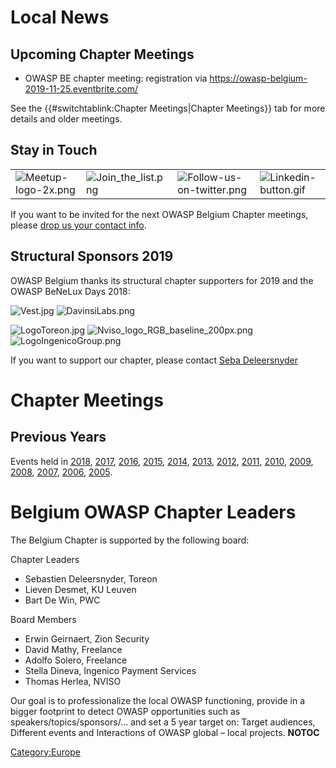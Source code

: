 # Local News

## Upcoming Chapter Meetings

  - OWASP BE chapter meeting: registration via
    <https://owasp-belgium-2019-11-25.eventbrite.com/>

See the {{\#switchtablink:Chapter Meetings|Chapter Meetings}} tab for
more details and older meetings.

## Stay in Touch

<center>

|                                                                |                                                               |                                                                                  |                                                                   |
| -------------------------------------------------------------- | ------------------------------------------------------------- | -------------------------------------------------------------------------------- | ----------------------------------------------------------------- |
| ![Meetup-logo-2x.png](Meetup-logo-2x.png "Meetup-logo-2x.png") | ![Join_the_list.png](Join_the_list.png "Join_the_list.png") | ![Follow-us-on-twitter.png](Follow-us-on-twitter.png "Follow-us-on-twitter.png") | ![Linkedin-button.gif](Linkedin-button.gif "Linkedin-button.gif") |

</center>

If you want to be invited for the next OWASP Belgium Chapter meetings,
please [drop us your contact info](http://eepurl.com/iFZtb).

## Structural Sponsors 2019

OWASP Belgium thanks its structural chapter supporters for 2019 and the
OWASP BeNeLux Days 2018:

![Vest.jpg](Vest.jpg "Vest.jpg") ![DavinsiLabs.png](DavinsiLabs.png
"DavinsiLabs.png")

![LogoToreon.jpg](LogoToreon.jpg "LogoToreon.jpg")
![Nviso_logo_RGB_baseline_200px.png](Nviso_logo_RGB_baseline_200px.png
"Nviso_logo_RGB_baseline_200px.png")
 ![LogoIngenicoGroup.png](LogoIngenicoGroup.png
"LogoIngenicoGroup.png")

If you want to support our chapter, please contact [Seba
Deleersnyder](mailto:seba@owasp.org)

# Chapter Meetings

## Previous Years

Events held in [2018](Belgium_Events_2018 "wikilink"),
[2017](Belgium_Events_2017 "wikilink"),
[2016](Belgium_Events_2016 "wikilink"),
[2015](Belgium_Events_2015 "wikilink"),
[2014](Belgium_Events_2014 "wikilink"),
[2013](Belgium_Events_2013 "wikilink"),
[2012](Belgium_Events_2012 "wikilink"),
[2011](Belgium_Events_2011 "wikilink"),
[2010](Belgium_Events_2010 "wikilink"),
[2009](Belgium_Events_2009 "wikilink"),
[2008](Belgium_Events_2008 "wikilink"),
[2007](Belgium_Events_2007 "wikilink"),
[2006](Belgium_Events_2006 "wikilink"),
[2005](Belgium_Events_2005 "wikilink").

# Belgium OWASP Chapter Leaders

The Belgium Chapter is supported by the following board:

Chapter Leaders

  - Sebastien Deleersnyder, Toreon
  - Lieven Desmet, KU Leuven
  - Bart De Win, PWC

Board Members

  - Erwin Geirnaert, Zion Security
  - David Mathy, Freelance
  - Adolfo Solero, Freelance
  - Stella Dineva, Ingenico Payment Services
  - Thomas Herlea, NVISO

Our goal is to professionalize the local OWASP functioning, provide in a
bigger footprint to detect OWASP opportunities such as
speakers/topics/sponsors/… and set a 5 year target on: Target audiences,
Different events and Interactions of OWASP global – local projects.
__NOTOC__ <headertabs></headertabs>

[Category:Europe](Category:Europe "wikilink")